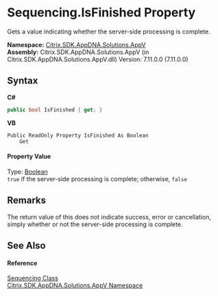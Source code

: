# Sequencing.IsFinished Property 
 

Gets a value indicating whether the server-side processing is complete.

**Namespace:**&nbsp;<a href="a638ea88-d709-bd82-5735-d58961438ce5">Citrix.SDK.AppDNA.Solutions.AppV</a><br />**Assembly:**&nbsp;Citrix.SDK.AppDNA.Solutions.AppV (in Citrix.SDK.AppDNA.Solutions.AppV.dll) Version: 7.11.0.0 (7.11.0.0)

## Syntax

**C#**
```csharp
public bool IsFinished { get; }
```

**VB**
```vbnet
Public ReadOnly Property IsFinished As Boolean
	Get
```


#### Property Value
Type: <a href="http://msdn2.microsoft.com/en-us/library/a28wyd50" target="_blank">Boolean</a><br />`true` if the server-side processing is complete; otherwise, `false`

## Remarks
The return value of this does not indicate success, error or cancellation, simply whether or not the server-side processing is complete.

## See Also


#### Reference
<a href="e4a53a8f-f41d-538f-ea6c-8e8d13e3e7cd">Sequencing Class</a><br /><a href="a638ea88-d709-bd82-5735-d58961438ce5">Citrix.SDK.AppDNA.Solutions.AppV Namespace</a><br />